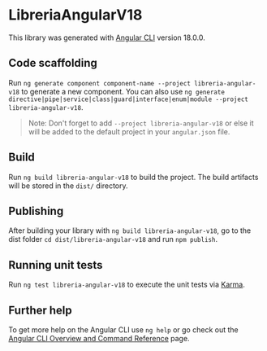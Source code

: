 # LibreriaAngularV18

This library was generated with [Angular CLI](https://github.com/angular/angular-cli) version 18.0.0.

## Code scaffolding

Run `ng generate component component-name --project libreria-angular-v18` to generate a new component. You can also use `ng generate directive|pipe|service|class|guard|interface|enum|module --project libreria-angular-v18`.
> Note: Don't forget to add `--project libreria-angular-v18` or else it will be added to the default project in your `angular.json` file. 

## Build

Run `ng build libreria-angular-v18` to build the project. The build artifacts will be stored in the `dist/` directory.

## Publishing

After building your library with `ng build libreria-angular-v18`, go to the dist folder `cd dist/libreria-angular-v18` and run `npm publish`.

## Running unit tests

Run `ng test libreria-angular-v18` to execute the unit tests via [Karma](https://karma-runner.github.io).

## Further help

To get more help on the Angular CLI use `ng help` or go check out the [Angular CLI Overview and Command Reference](https://angular.dev/tools/cli) page.

